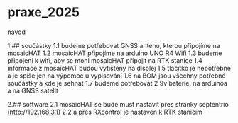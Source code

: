 # praxe_2025
návod

1.## součástky
   1.1 budeme potřebovat GNSS antenu, kterou připojíme na mosaicHAT
   1.2 mosaicHAT připojíme na arduino UNO R4 Wifi
   1.3 budeme připojení k wifi, aby se mohl mosaicHAT připojit na RTK stanice
   1.4 informace z mosaicHAT budou vytištěny na displej
   1.5 tlačítko je nepotřebné a je spíše jen na výpomoc u vypisování
   1.6 na BOM jsou všechny potřebné součástky a kde je sehnat
   1.7 budeme potřebovat 2 9v baterie, na arduinoa a na GNSS satelit

2.## software
   2.1 mosaicHAT se bude must nastavit přes stránky septentrio (http://192.168.3.1)
   2.2 a přes RXcontrol je nastaven k RTK stanicím

